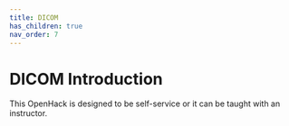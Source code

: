 ```yaml
---
title: DICOM
has_children: true
nav_order: 7
---
```


# DICOM Introduction 
This OpenHack is designed to be self-service or it can be taught with an instructor.  
